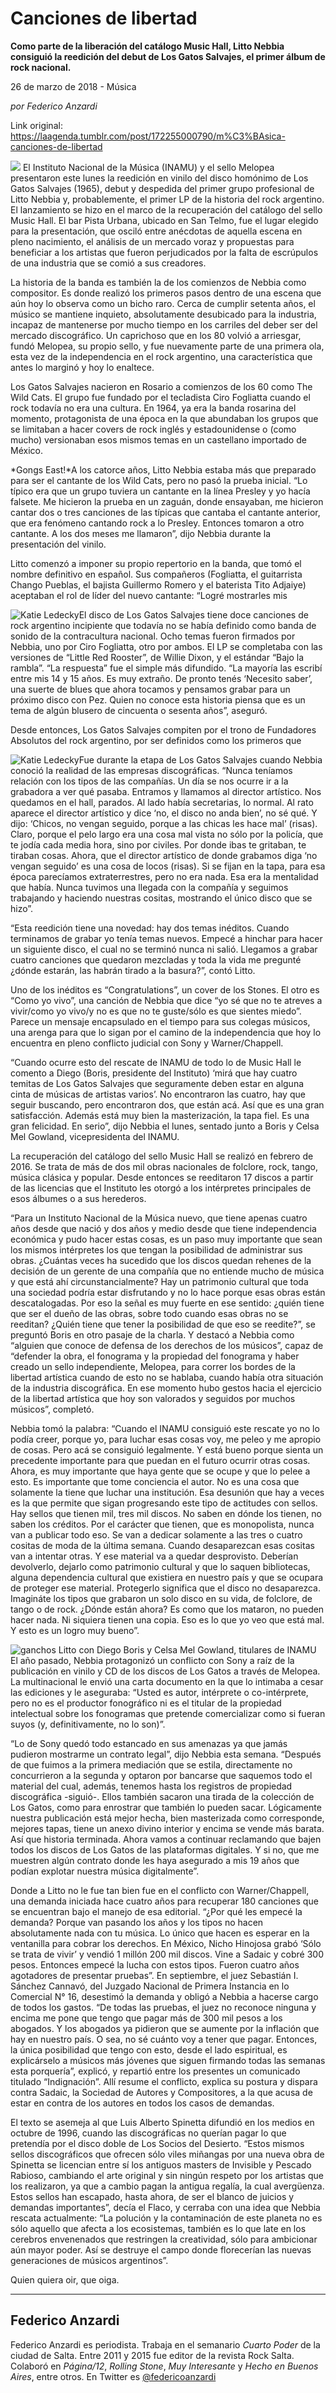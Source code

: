 # Canciones de libertad

**Como parte de la liberación del catálogo Music Hall, Litto Nebbia consiguió la reedición del debut de Los Gatos Salvajes, el primer álbum de rock nacional.**

26 de marzo de 2018 - Música

_por Federico Anzardi_

Link original: https://laagenda.tumblr.com/post/172255000790/m%C3%BAsica-canciones-de-libertad

![](https://64.media.tumblr.com/eb495a33493779db70a321c21a04df4c/tumblr_inline_p7xz1koDaw1t6q87u_500.jpg)
El Instituto Nacional de la Música (INAMU) y el sello Melopea presentaron este lunes la reedición en vinilo del disco homónimo de Los Gatos Salvajes (1965), debut y despedida del primer grupo profesional de Litto Nebbia y, probablemente, el primer LP de la historia del rock argentino. El lanzamiento se hizo en el marco de la recuperación del catálogo del sello Music Hall. El bar Pista Urbana, ubicado en San Telmo, fue el lugar elegido para la presentación, que osciló entre anécdotas de aquella escena en pleno nacimiento, el análisis de un mercado voraz y propuestas para beneficiar a los artistas que fueron perjudicados por la falta de escrúpulos de una industria que se comió a sus creadores. 

La historia de la banda es también la de los comienzos de Nebbia como compositor. Es donde realizó los primeros pasos dentro de una escena que aún hoy lo observa como un bicho raro. Cerca de cumplir setenta años, el músico se mantiene inquieto, absolutamente desubicado para la industria, incapaz de mantenerse por mucho tiempo en los carriles del deber ser del mercado discográfico. Un caprichoso que en los 80 volvió a arriesgar, fundó Melopea, su propio sello, y fue nuevamente parte de una primera ola, esta vez de la independencia en el rock argentino, una característica que antes lo marginó y hoy lo enaltece. 

Los Gatos Salvajes nacieron en Rosario a comienzos de los 60 como The Wild Cats. El grupo fue fundado por el tecladista Ciro Fogliatta cuando el rock todavía no era una cultura. En 1964, ya era la banda rosarina del momento, protagonista de una época en la que abundaban los grupos que se limitaban a hacer covers de rock inglés y estadounidense o (como mucho) versionaban esos mismos temas en un castellano importado de México. 

*Gongs East!*A los catorce años, Litto Nebbia estaba más que preparado para ser el cantante de los Wild Cats, pero no pasó la prueba inicial. “Lo típico era que un grupo tuviera un cantante en la línea Presley y yo hacía falsete. Me hicieron la prueba en un zaguán, donde ensayaban, me hicieron cantar dos o tres canciones de las típicas que cantaba el cantante anterior, que era fenómeno cantando rock a lo Presley. Entonces tomaron a otro cantante. A los dos meses me llamaron”, dijo Nebbia durante la presentación del vinilo. 

Litto comenzó a imponer su propio repertorio en la banda, que tomó el nombre definitivo en español. Sus compañeros (Fogliatta, el guitarrista Chango Pueblas, el bajista Guillermo Romero y el baterista Tito Adjaiye) aceptaban el rol de líder del nuevo cantante: “Logré mostrarles mis

![Katie Ledecky](https://64.media.tumblr.com/a94f0133b310b6fcfbeee62034e1fd3f/tumblr_inline_p7xz1kmCEM1t6q87u_400.jpg)El disco de Los Gatos Salvajes tiene doce canciones de rock argentino incipiente que todavía no se había definido como banda de sonido de la contracultura nacional. Ocho temas fueron firmados por Nebbia, uno por Ciro Fogliatta, otro por ambos. El LP se completaba con las versiones de “Little Red Rooster”, de Willie Dixon, y el estándar “Bajo la rambla”. “La respuesta” fue el simple más difundido. “La mayoría las escribí entre mis 14 y 15 años. Es muy extraño. De pronto tenés ‘Necesito saber’, una suerte de blues que ahora tocamos y pensamos grabar para un próximo disco con Pez. Quien no conoce esta historia piensa que es un tema de algún blusero de cincuenta o sesenta años”, aseguró. 

Desde entonces, Los Gatos Salvajes compiten por el trono de Fundadores Absolutos del rock argentino, por ser definidos como los primeros que

![Katie Ledecky](https://64.media.tumblr.com/c760d020111c3c882fc76ed20f72a095/tumblr_inline_p7xz1lODRm1t6q87u_400.jpg)Fue durante la etapa de Los Gatos Salvajes cuando Nebbia conoció la realidad de las empresas discográficas. “Nunca teníamos relación con los tipos de las compañías. Un día se nos ocurre ir a la grabadora a ver qué pasaba. Entramos y llamamos al director artístico. Nos quedamos en el hall, parados. Al lado había secretarias, lo normal. Al rato aparece el director artístico y dice ‘no, el disco no anda bien’, no sé qué. Y dijo: ‘Chicos, no vengan seguido, porque a las chicas les hace mal’ (risas). Claro, porque el pelo largo era una cosa mal vista no sólo por la policía, que te jodía cada media hora, sino por civiles. Por donde ibas te gritaban, te tiraban cosas. Ahora, que el director artístico de donde grabamos diga ‘no vengan seguido’ es una cosa de locos (risas). Si se fijan en la tapa, para esa época parecíamos extraterrestres, pero no era nada. Esa era la mentalidad que había. Nunca tuvimos una llegada con la compañía y seguimos trabajando y haciendo nuestras cositas, mostrando el único disco que se hizo”. 

 “Esta reedición tiene una novedad: hay dos temas inéditos. Cuando terminamos de grabar yo tenía temas nuevos. Empecé a hinchar para hacer un siguiente disco, el cual no se terminó nunca ni salió. Llegamos a grabar cuatro canciones que quedaron mezcladas y toda la vida me pregunté ¿dónde estarán, las habrán tirado a la basura?”, contó Litto. 

Uno de los inéditos es “Congratulations”, un cover de los Stones. El otro es “Como yo vivo”, una canción de Nebbia que dice “yo sé que no te atreves a vivir/como yo vivo/y no es que no te guste/sólo es que sientes miedo”. Parece un mensaje encapsulado en el tiempo para sus colegas músicos, una arenga para que lo sigan por el camino de la independencia que hoy lo encuentra en pleno conflicto judicial con Sony y Warner/Chappell. 

 “Cuando ocurre esto del rescate de INAMU de todo lo de Music Hall le comento a Diego (Boris, presidente del Instituto) ‘mirá que hay cuatro temitas de Los Gatos Salvajes que seguramente deben estar en alguna cinta de músicas de artistas varios’. No encontraron las cuatro, hay que seguir buscando, pero encontraron dos, que están acá. Así que es una gran satisfacción. Además está muy bien la masterización, la tapa fiel. Es una gran felicidad. En serio”, dijo Nebbia el lunes, sentado junto a Boris y Celsa Mel Gowland, vicepresidenta del INAMU. 

La recuperación del catálogo del sello Music Hall se realizó en febrero de 2016. Se trata de más de dos mil obras nacionales de folclore, rock, tango, música clásica y popular. Desde entonces se reeditaron 17 discos a partir de las licencias que el Instituto les otorgó a los intérpretes principales de esos álbumes o a sus herederos. 

 “Para un Instituto Nacional de la Música nuevo, que tiene apenas cuatro años desde que nació y dos años y medio desde que tiene independencia económica y pudo hacer estas cosas, es un paso muy importante que sean los mismos intérpretes los que tengan la posibilidad de administrar sus obras. ¿Cuántas veces ha sucedido que los discos quedan rehenes de la decisión de un gerente de una compañía que no entiende mucho de música y que está ahí circunstancialmente? Hay un patrimonio cultural que toda una sociedad podría estar disfrutando y no lo hace porque esas obras están descatalogadas. Por eso la señal es muy fuerte en ese sentido: ¿quién tiene que ser el dueño de las obras, sobre todo cuando esas obras no se reeditan? ¿Quién tiene que tener la posibilidad de que eso se reedite?”, se preguntó Boris en otro pasaje de la charla. Y destacó a Nebbia como “alguien que conoce de defensa de los derechos de los músicos”, capaz de “defender la obra, el fonograma y la propiedad del fonograma y haber creado un sello independiente, Melopea, para correr los bordes de la libertad artística cuando de esto no se hablaba, cuando había otra situación de la industria discográfica. En ese momento hubo gestos hacia el ejercicio de la libertad artística que hoy son valorados y seguidos por muchos músicos”, completó. 

Nebbia tomó la palabra: “Cuando el INAMU consiguió este rescate yo no lo podía creer, porque yo, para luchar esas cosas voy, me peleo y me apropio de cosas. Pero acá se consiguió legalmente. Y está bueno porque sienta un precedente importante para que puedan en el futuro ocurrir otras cosas. Ahora, es muy importante que haya gente que se ocupe y que lo pelee a esto. Es importante que tome conciencia el autor. No es una cosa que solamente la tiene que luchar una institución. Esa desunión que hay a veces es la que permite que sigan progresando este tipo de actitudes con sellos. Hay sellos que tienen mil, tres mil discos. No saben en dónde los tienen, no saben los créditos. Por el carácter que tienen, que es monopolista, nunca van a publicar todo eso. Se van a dedicar solamente a las tres o cuatro cositas de moda de la última semana. Cuando desaparezcan esas cositas van a intentar otras. Y ese material va a quedar desprovisto. Deberían devolverlo, dejarlo como patrimonio cultural y que lo saquen bibliotecas, alguna dependencia cultural que existiera en nuestro país y que se ocupara de proteger ese material. Protegerlo significa que el disco no desaparezca. Imagináte los tipos que grabaron un solo disco en su vida, de folclore, de tango o de rock. ¿Dónde están ahora? Es como que los mataron, no pueden hacer nada. Ni siquiera tienen una copia. Eso es lo que yo veo que está mal. Y esto es un logro muy bueno”. 

![ganchos](https://64.media.tumblr.com/a613c030a14479aa20bf77063eb95456/tumblr_inline_p7xz1lADvp1t6q87u_500.jpg) Litto con Diego Boris y Celsa Mel Gowland, titulares de INAMU El año pasado, Nebbia protagonizó un conflicto con Sony a raíz de la publicación en vinilo y CD de los discos de Los Gatos a través de Melopea. La multinacional le envió una carta documento en la que lo intimaba a cesar las ediciones y le aseguraba: “Usted es autor, intérprete o co-intérprete, pero no es el productor fonográfico ni es el titular de la propiedad intelectual sobre los fonogramas que pretende comercializar como si fueran suyos (y, definitivamente, no lo son)”. 

 “Lo de Sony quedó todo estancado en sus amenazas ya que jamás pudieron mostrarme un contrato legal”, dijo Nebbia esta semana. “Después de que fuimos a la primera mediación que se estila, directamente no concurrieron a la segunda y optaron por bancarse que saquemos todo el material del cual, además, tenemos hasta los registros de propiedad discográfica -siguió-. Ellos también sacaron una tirada de la colección de Los Gatos, como para enrostrar que también lo pueden sacar. Lógicamente nuestra publicación está mejor hecha, bien masterizada como corresponde, mejores tapas, tiene un anexo divino interior y encima se vende más barata. Así que historia terminada. Ahora vamos a continuar reclamando que bajen todos los discos de Los Gatos de las plataformas digitales. Y si no, que me muestren algún contrato donde les haya asegurado a mis 19 años que podían explotar nuestra música digitalmente”. 

Donde a Litto no le fue tan bien fue en el conflicto con Warner/Chappell, una demanda iniciada hace cuatro años para recuperar 180 canciones que se encuentran bajo el manejo de esa editorial. “¿Por qué les empecé la demanda? Porque van pasando los años y los tipos no hacen absolutamente nada con tu música. Lo único que hacen es esperar en la ventanilla para cobrar los derechos. En México, Nicho Hinojosa grabó ‘Sólo se trata de vivir’ y vendió 1 millón 200 mil discos. Vine a Sadaic y cobré 300 pesos. Entonces empecé la lucha con estos tipos. Fueron cuatro años agotadores de presentar pruebas”. En septiembre, el juez Sebastián I. Sánchez Cannavó, del Juzgado Nacional de Primera Instancia en lo Comercial N° 16, desestimó la demanda y obligó a Nebbia a hacerse cargo de todos los gastos. “De todas las pruebas, el juez no reconoce ninguna y encima me pone que tengo que pagar más de 300 mil pesos a los abogados. Y los abogados ya pidieron que se aumente por la inflación que hay en nuestro país. O sea, no sé cuánto voy a tener que pagar. Entonces, la única posibilidad que tengo con esto, desde el lado espiritual, es explicárselo a músicos más jóvenes que siguen firmando todas las semanas esta porquería”, explicó, y repartió entre los presentes un comunicado titulado “Indignación”. Allí resume el conflicto, explica su postura y dispara contra Sadaic, la Sociedad de Autores y Compositores, a la que acusa de estar en contra de los autores en todos los casos de demandas. 

El texto se asemeja al que Luis Alberto Spinetta difundió en los medios en octubre de 1996, cuando las discográficas no querían pagar lo que pretendía por el disco doble de Los Socios del Desierto. “Estos mismos sellos discográficos que ofrecen sólo viles miñangas por una nueva obra de Spinetta se licencian entre sí los antiguos masters de Invisible y Pescado Rabioso, cambiando el arte original y sin ningún respeto por los artistas que los realizaron, ya que a cambio pagan la antigua regalía, la cual avergüenza. Estos sellos han escapado, hasta ahora, de ser el blanco de juicios y demandas importantes”, decía el Flaco, y cerraba con una idea que Nebbia rescata actualmente: “La polución y la contaminación de este planeta no es sólo aquello que afecta a los ecosistemas, también es lo que late en los cerebros envenenados que restringen la creatividad, sólo para ambicionar aún mayor poder. Así se destruye el campo donde florecerían las nuevas generaciones de músicos argentinos”. 

Quien quiera oir, que oiga. 

  




---

 Federico Anzardi
-----------------

 Federico Anzardi es periodista. Trabaja en el semanario *Cuarto Poder* de la ciudad de Salta. Entre 2011 y 2015 fue editor de la revista Rock Salta. Colaboró en *Página/12*, *Rolling Stone*, *Muy Interesante* y *Hecho en Buenos Aires*, entre otros. En Twitter es [@federicoanzardi](https://twitter.com/federicoanzardi) 

